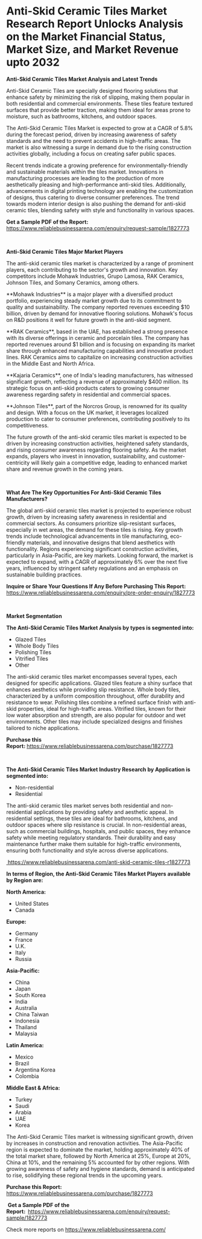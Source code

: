 <p><h1>Anti-Skid Ceramic Tiles Market Research Report Unlocks Analysis on the Market Financial Status, Market Size, and Market Revenue upto 2032</h1></p><p><strong>Anti-Skid Ceramic Tiles Market Analysis and Latest Trends</strong></p>
<p><p>Anti-Skid Ceramic Tiles are specially designed flooring solutions that enhance safety by minimizing the risk of slipping, making them popular in both residential and commercial environments. These tiles feature textured surfaces that provide better traction, making them ideal for areas prone to moisture, such as bathrooms, kitchens, and outdoor spaces. </p><p>The Anti-Skid Ceramic Tiles Market is expected to grow at a CAGR of 5.8% during the forecast period, driven by increasing awareness of safety standards and the need to prevent accidents in high-traffic areas. The market is also witnessing a surge in demand due to the rising construction activities globally, including a focus on creating safer public spaces. </p><p>Recent trends indicate a growing preference for environmentally-friendly and sustainable materials within the tiles market. Innovations in manufacturing processes are leading to the production of more aesthetically pleasing and high-performance anti-skid tiles. Additionally, advancements in digital printing technology are enabling the customization of designs, thus catering to diverse consumer preferences. The trend towards modern interior design is also pushing the demand for anti-skid ceramic tiles, blending safety with style and functionality in various spaces.</p></p>
<p><strong>Get a Sample PDF of the Report:&nbsp;</strong> <a href="https://www.reliablebusinessarena.com/enquiry/request-sample/1827773?utm_campaign=2031&utm_medium=2&utm_source=Github&utm_content=ia&utm_term=03022025&utm_id=anti-skid-ceramic-tiles">https://www.reliablebusinessarena.com/enquiry/request-sample/1827773</a></p>
<p>&nbsp;</p>
<p><strong>Anti-Skid Ceramic Tiles Major Market Players</strong></p>
<p><p>The anti-skid ceramic tiles market is characterized by a range of prominent players, each contributing to the sector's growth and innovation. Key competitors include Mohawk Industries, Grupo Lamosa, RAK Ceramics, Johnson Tiles, and Somany Ceramics, among others.</p><p>**Mohawk Industries** is a major player with a diversified product portfolio, experiencing steady market growth due to its commitment to quality and sustainability. The company reported revenues exceeding $10 billion, driven by demand for innovative flooring solutions. Mohawk's focus on R&D positions it well for future growth in the anti-skid segment.</p><p>**RAK Ceramics**, based in the UAE, has established a strong presence with its diverse offerings in ceramic and porcelain tiles. The company has reported revenues around $1 billion and is focusing on expanding its market share through enhanced manufacturing capabilities and innovative product lines. RAK Ceramics aims to capitalize on increasing construction activities in the Middle East and North Africa.</p><p>**Kajaria Ceramics**, one of India's leading manufacturers, has witnessed significant growth, reflecting a revenue of approximately $400 million. Its strategic focus on anti-skid products caters to growing consumer awareness regarding safety in residential and commercial spaces. </p><p>**Johnson Tiles**, part of the Norcros Group, is renowned for its quality and design. With a focus on the UK market, it leverages localized production to cater to consumer preferences, contributing positively to its competitiveness.</p><p>The future growth of the anti-skid ceramic tiles market is expected to be driven by increasing construction activities, heightened safety standards, and rising consumer awareness regarding flooring safety. As the market expands, players who invest in innovation, sustainability, and customer-centricity will likely gain a competitive edge, leading to enhanced market share and revenue growth in the coming years.</p></p>
<p>&nbsp;</p>
<p><strong>What Are The Key Opportunities For Anti-Skid Ceramic Tiles Manufacturers?</strong></p>
<p><p>The global anti-skid ceramic tiles market is projected to experience robust growth, driven by increasing safety awareness in residential and commercial sectors. As consumers prioritize slip-resistant surfaces, especially in wet areas, the demand for these tiles is rising. Key growth trends include technological advancements in tile manufacturing, eco-friendly materials, and innovative designs that blend aesthetics with functionality. Regions experiencing significant construction activities, particularly in Asia-Pacific, are key markets. Looking forward, the market is expected to expand, with a CAGR of approximately 6% over the next five years, influenced by stringent safety regulations and an emphasis on sustainable building practices.</p></p>
<p><strong>Inquire or Share Your Questions If Any Before Purchasing This Report:</strong> <a href="https://www.reliablebusinessarena.com/enquiry/pre-order-enquiry/1827773?utm_campaign=2031&utm_medium=2&utm_source=Github&utm_content=ia&utm_term=03022025&utm_id=anti-skid-ceramic-tiles">https://www.reliablebusinessarena.com/enquiry/pre-order-enquiry/1827773</a></p>
<p>&nbsp;</p>
<p><strong>Market Segmentation</strong></p>
<p><strong>The Anti-Skid Ceramic Tiles Market Analysis by types is segmented into:</strong></p>
<p><ul><li>Glazed Tiles</li><li>Whole Body Tiles</li><li>Polishing Tiles</li><li>Vitrified Tiles</li><li>Other</li></ul></p>
<p><p>The anti-skid ceramic tiles market encompasses several types, each designed for specific applications. Glazed tiles feature a shiny surface that enhances aesthetics while providing slip resistance. Whole body tiles, characterized by a uniform composition throughout, offer durability and resistance to wear. Polishing tiles combine a refined surface finish with anti-skid properties, ideal for high-traffic areas. Vitrified tiles, known for their low water absorption and strength, are also popular for outdoor and wet environments. Other tiles may include specialized designs and finishes tailored to niche applications.</p></p>
<p><strong>Purchase this Report:&nbsp;</strong><a href="https://www.reliablebusinessarena.com/purchase/1827773?utm_campaign=2031&utm_medium=2&utm_source=Github&utm_content=ia&utm_term=03022025&utm_id=anti-skid-ceramic-tiles">https://www.reliablebusinessarena.com/purchase/1827773</a></p>
<p>&nbsp;</p>
<p><strong>The Anti-Skid Ceramic Tiles Market Industry Research by Application is segmented into:</strong></p>
<p><ul><li>Non-residential</li><li>Residential</li></ul></p>
<p><p>The anti-skid ceramic tiles market serves both residential and non-residential applications by providing safety and aesthetic appeal. In residential settings, these tiles are ideal for bathrooms, kitchens, and outdoor spaces where slip resistance is crucial. In non-residential areas, such as commercial buildings, hospitals, and public spaces, they enhance safety while meeting regulatory standards. Their durability and easy maintenance further make them suitable for high-traffic environments, ensuring both functionality and style across diverse applications.</p></p>
<p><a href="https://www.reliablebusinessarena.com/anti-skid-ceramic-tiles-r1827773?utm_campaign=2031&utm_medium=2&utm_source=Github&utm_content=ia&utm_term=03022025&utm_id=anti-skid-ceramic-tiles">&nbsp;https://www.reliablebusinessarena.com/anti-skid-ceramic-tiles-r1827773</a></p>
<p><strong>In terms of Region, the Anti-Skid Ceramic Tiles Market Players available by Region are:</strong></p>
<p>
    <p> <strong> North America: </strong>
        <ul>
            <li>United States</li>
            <li>Canada</li>
        </ul>
        </p> 
    <p> <strong> Europe: </strong>
        <ul>
            <li>Germany</li>
            <li>France</li>
            <li>U.K.</li>
            <li>Italy</li>
            <li>Russia</li>
        </ul>
        </p> 
    <p> <strong> Asia-Pacific: </strong>
        <ul>
            <li>China</li>
            <li>Japan</li>
            <li>South Korea</li>
            <li>India</li>
            <li>Australia</li>
            <li>China Taiwan</li>
            <li>Indonesia</li>
            <li>Thailand</li>
            <li>Malaysia</li>
        </ul>
        </p> 
    <p> <strong> Latin America: </strong>
        <ul>
            <li>Mexico</li>
            <li>Brazil</li>
            <li>Argentina Korea</li>
            <li>Colombia</li>
        </ul>
        </p> 
    <p> <strong> Middle East & Africa: </strong>
        <ul>
            <li>Turkey</li>
            <li>Saudi</li>
            <li>Arabia</li>
            <li>UAE</li>
            <li>Korea</li>
        </ul>
    </p>
    </p>
<p><p>The Anti-Skid Ceramic Tiles market is witnessing significant growth, driven by increases in construction and renovation activities. The Asia-Pacific region is expected to dominate the market, holding approximately 40% of the total market share, followed by North America at 25%, Europe at 20%, China at 10%, and the remaining 5% accounted for by other regions. With growing awareness of safety and hygiene standards, demand is anticipated to rise, solidifying these regional trends in the upcoming years.</p></p>
<p><strong>Purchase this Report: </strong><a href="https://www.reliablebusinessarena.com/purchase/1827773?utm_campaign=2031&utm_medium=2&utm_source=Github&utm_content=ia&utm_term=03022025&utm_id=anti-skid-ceramic-tiles">https://www.reliablebusinessarena.com/purchase/1827773</a></p>
<p>&nbsp;<strong>Get a Sample PDF of the Report:&nbsp;&nbsp;</strong><a href="https://www.reliablebusinessarena.com/enquiry/request-sample/1827773?utm_campaign=2031&utm_medium=2&utm_source=Github&utm_content=ia&utm_term=03022025&utm_id=anti-skid-ceramic-tiles">https://www.reliablebusinessarena.com/enquiry/request-sample/1827773</a></p>
<p><strong></strong></p>
<p>Check more reports on <a href="https://www.reliablebusinessarena.com/?utm_campaign=2031&utm_medium=2&utm_source=Github&utm_content=ia&utm_term=03022025&utm_id=anti-skid-ceramic-tiles">https://www.reliablebusinessarena.com/</a></p>